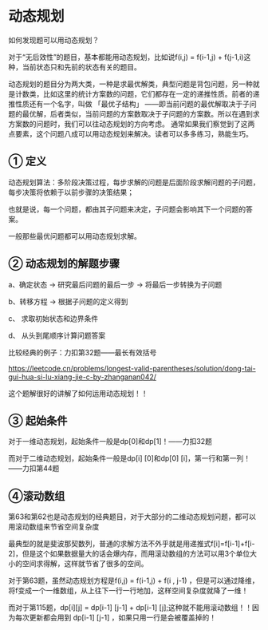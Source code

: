 # 动态规划

如何发现题可以用动态规划？

对于“无后效性”的题目，基本都能用动态规划，比如说f(i,j) = f(i-1,j) + f(j-1,i)这种，当前状态只和先前的状态有关的题目。

动态规划的题目分为两大类，一种是求最优解类，典型问题是背包问题，另一种就是计数类，比如这里的统计方案数的问题，它们都存在一定的递推性质。前者的递推性质还有一个名字，叫做 「最优子结构」 ——即当前问题的最优解取决于子问题的最优解，后者类似，当前问题的方案数取决于子问题的方案数。所以在遇到求方案数的问题时，我们可以往动态规划的方向考虑。
通常如果我们察觉到了这两点要素，这个问题八成可以用动态规划来解决。读者可以多多练习，熟能生巧。

## ① 定义

动态规划算法：多阶段决策过程，每步求解的问题是后面阶段求解问题的子问题，每步决策将依赖于以前步骤的决策结果；

也就是说，每一个问题，都由其子问题来决定，子问题会影响其下一个问题的答案。

一般那些最优问题都可以用动态规划求解。

## ② 动态规划的解题步骤

a、确定状态 -> 研究最后问题的最后一步 -> 将最后一步转换为子问题

b、转移方程 -> 根据子问题的定义得到

c、 求取初始状态和边界条件

d、 从头到尾顺序计算问题答案

比较经典的例子：力扣第32题——最长有效括号

https://leetcode.cn/problems/longest-valid-parentheses/solution/dong-tai-gui-hua-si-lu-xiang-jie-c-by-zhanganan042/

这个题解很好的讲解了如何运用动态规划！！

## ③ 起始条件

对于一维动态规划，起始条件一般是dp[0]和dp[1]！——力扣32题

而对于二维动态规划，起始条件一般是dp[i] [0]和dp[0] [i]，第一行和第一列！ ——力扣第44题

## ④滚动数组

第63和第62也是动态规划的经典题目，对于大部分的二维动态规划问题，都可以用滚动数组来节省空间复杂度

 最典型的就是斐波那契数列，普通的求解方法不外乎就是用递推式f[i]=f[i-1]+f[i-2]，但是这个如果数据量大的话会爆内存，而用滚动数组的方法可以用3个单位大小的空间求得解，这样就节省了很多的空间。

对于第63题，虽然动态规划方程是f(i,j) = f(i-1,j) + f(i , j-1) ，但是可以通过降维，将f变成一个一维数组，从上往下一行一行地加，这样空间复杂度就降了一维！

而对于第115题，dp[i][j] = dp[i-1] [j-1] + dp[i-1] [j];这种就不能用滚动数组！！因为每次更新都会用到 dp[i-1] [j-1] ，如果只用一行是会被覆盖掉的！